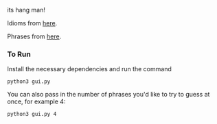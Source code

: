 its hang man!

Idioms from [here](https://github.com/prateeksaxena2809/EPIE_Corpus).

Phrases from [here](https://gist.github.com/michaelmotzkus/de82e06c8538399909103108049788b9#file-phrases-json).

### To Run

Install the necessary dependencies and run the command

```
python3 gui.py
```

You can also pass in the number of phrases you'd like to try to guess at once, for example 4:

```
python3 gui.py 4
```
